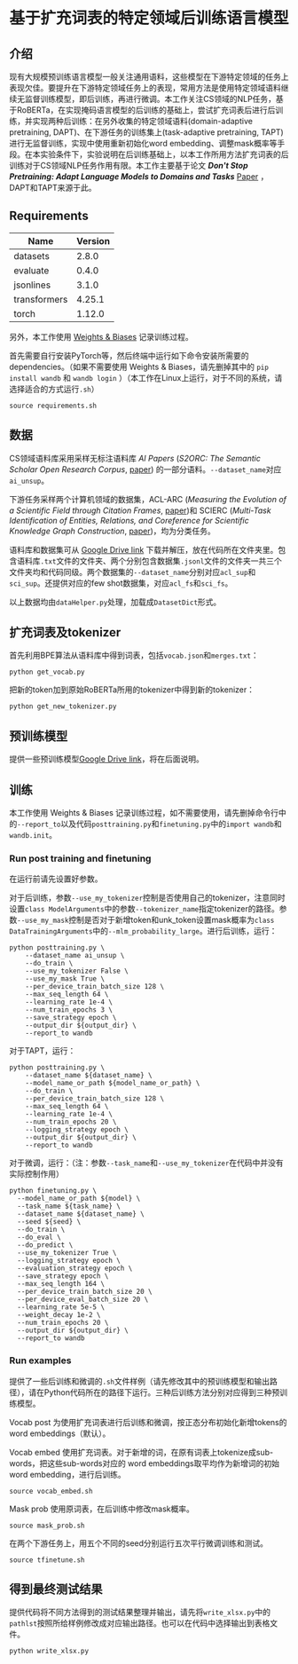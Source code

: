 # 基于扩充词表的特定领域后训练语言模型
## 介绍
现有大规模预训练语言模型一般关注通用语料，这些模型在下游特定领域的任务上表现欠佳。要提升在下游特定领域任务上的表现，常用方法是使用特定领域语料继续无监督训练模型，即后训练，再进行微调。本工作关注CS领域的NLP任务，基于RoBERTa，在实现掩码语言模型的后训练的基础上，尝试扩充词表后进行后训练，并实现两种后训练：在另外收集的特定领域语料(domain-adaptive pretraining, DAPT)、在下游任务的训练集上(task-adaptive pretraining, TAPT)进行无监督训练，实现中使用重新初始化word embedding、调整mask概率等手段。在本实验条件下，实验说明在后训练基础上，以本工作所用方法扩充词表的后训练对于CS领域NLP任务作用有限。本工作主要基于论文 ***Don't Stop Pretraining: Adapt Language Models to Domains and Tasks*** [Paper](https://arxiv.org/abs/2004.10964) ，DAPT和TAPT来源于此。

## Requirements
|Name|Version|
|---------|-----|
|datasets|2.8.0|
|evaluate|0.4.0|
|jsonlines|3.1.0|
|transformers|4.25.1|
|torch|1.12.0|

另外，本工作使用 [Weights & Biases](https://wandb.ai/site) 记录训练过程。

首先需要自行安装PyTorch等，然后终端中运行如下命令安装所需要的dependencies。（如果不需要使用 Weights & Biases，请先删掉其中的 `pip install wandb` 和 `wandb login` ）（本工作在Linux上运行，对于不同的系统，请选择适合的方式运行`.sh`）
```
source requirements.sh
```

## 数据
CS领域语料库采用采样无标注语料库 *AI Papers* (*S2ORC: The Semantic Scholar Open Research Corpus*, [paper](https://arxiv.org/abs/1911.02782)) 的一部分语料。`--dataset_name`对应`ai_unsup`。

下游任务采样两个计算机领域的数据集，ACL-ARC (*Measuring the Evolution of a Scientific Field through Citation Frames*, [paper](https://aclanthology.org/Q18-1028/))和 SCIERC (*Multi-Task Identification of Entities, Relations, and Coreference for Scientific Knowledge Graph Construction*, [paper](https://arxiv.org/abs/1808.09602v1))，均为分类任务。

语料库和数据集可从 [Google Drive link](https://drive.google.com/drive/folders/1xWHB5sXWe7L8I6UENroexo4PAoaFBocX?usp=share_link) 下载并解压，放在代码所在文件夹里。包含语料库`.txt`文件的文件夹、两个分别包含数据集`.jsonl`文件的文件夹一共三个文件夹均和代码同级。两个数据集的`--dataset_name`分别对应`acl_sup`和`sci_sup`。还提供对应的few shot数据集，对应`acl_fs`和`sci_fs`。

以上数据均由`dataHelper.py`处理，加载成`DatasetDict`形式。

## 扩充词表及tokenizer
首先利用BPE算法从语料库中得到词表，包括`vocab.json`和`merges.txt`：
```
python get_vocab.py
```
把新的token加到原始RoBERTa所用的tokenizer中得到新的tokenizer：
```
python get_new_tokenizer.py
```

## 预训练模型
提供一些预训练模型[Google Drive link](https://drive.google.com/drive/folders/1L76Csml-jStahFMuWWAroE3EuL_FO2TK?usp=share_link)，将在后面说明。

## 训练
本工作使用 Weights & Biases 记录训练过程，如不需要使用，请先删掉命令行中的`--report_to`以及代码`posttraining.py`和`finetuning.py`中的`import wandb`和`wandb.init`。

### Run post training and finetuning
在运行前请先设置好参数。

对于后训练，参数`--use_my_tokenizer`控制是否使用自己的tokenizer，注意同时设置`class ModelArguments`中的参数`--tokenizer_name`指定tokenizer的路径。参数`--use_my_mask`控制是否对于新增token和unk_token设置mask概率为`class DataTrainingArguments`中的`--mlm_probability_large`。进行后训练，运行：
```
python posttraining.py \
    --dataset_name ai_unsup \
    --do_train \
    --use_my_tokenizer False \
    --use_my_mask True \
    --per_device_train_batch_size 128 \
    --max_seq_length 64 \
    --learning_rate 1e-4 \
    --num_train_epochs 3 \
    --save_strategy epoch \
    --output_dir ${output_dir} \
    --report_to wandb
```

对于TAPT，运行：
```
python posttraining.py \
	--dataset_name ${dataset_name} \
	--model_name_or_path ${model_name_or_path} \
	--do_train \
	--per_device_train_batch_size 128 \
	--max_seq_length 64 \
	--learning_rate 1e-4 \
	--num_train_epochs 20 \
	--logging_strategy epoch \
	--output_dir ${output_dir} \
	--report_to wandb
```

对于微调，运行：（注：参数`--task_name`和`--use_my_tokenizer`在代码中并没有实际控制作用）
```
python finetuning.py \
  --model_name_or_path ${model} \
  --task_name ${task_name} \
  --dataset_name ${dataset_name} \
  --seed ${seed} \
  --do_train \
  --do_eval \
  --do_predict \
  --use_my_tokenizer True \
  --logging_strategy epoch \
  --evaluation_strategy epoch \
  --save_strategy epoch \
  --max_seq_length 164 \
  --per_device_train_batch_size 20 \
  --per_device_eval_batch_size 20 \
  --learning_rate 5e-5 \
  --weight_decay 1e-2 \
  --num_train_epochs 20 \
  --output_dir ${output_dir} \
  --report_to wandb
```

### Run examples
提供了一些后训练和微调的`.sh`文件样例（请先修改其中的预训练模型和输出路径），请在Python代码所在的路径下运行。三种后训练方法分别对应得到三种预训练模型。

Vocab post 为使用扩充词表进行后训练和微调，按正态分布初始化新增tokens的word embeddings（默认）。

Vocab embed 使用扩充词表。对于新增的词，在原有词表上tokenize成sub-words，把这些sub-words对应的 word embeddings取平均作为新增词的初始word embedding，进行后训练。
```
source vocab_embed.sh
```
Mask prob 使用原词表，在后训练中修改mask概率。
```
source mask_prob.sh
```
在两个下游任务上，用五个不同的seed分别运行五次平行微调训练和测试。
```
source tfinetune.sh
```

## 得到最终测试结果
提供代码将不同方法得到的测试结果整理并输出，请先将`write_xlsx.py`中的`pathlst`按照所给样例修改成对应输出路径。也可以在代码中选择输出到表格文件。
```
python write_xlsx.py
```
